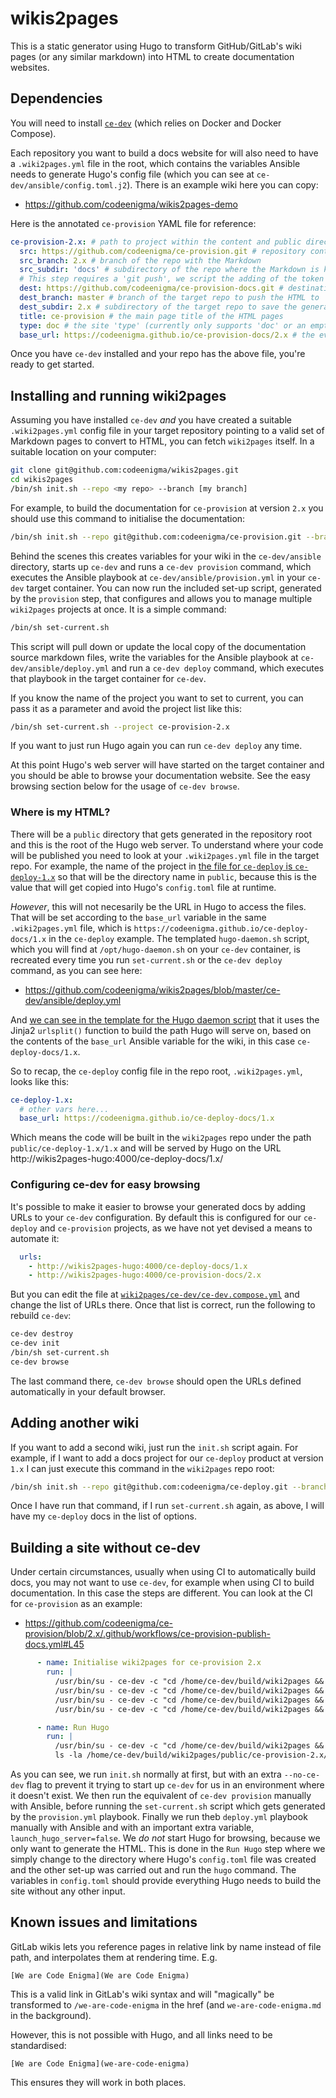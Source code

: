 # wikis2pages
This is a static generator using Hugo to transform GitHub/GitLab's wiki pages (or any similar markdown) into HTML to create documentation websites.

## Dependencies
You will need to install [`ce-dev`](https://github.com/codeenigma/ce-dev) (which relies on Docker and Docker Compose).

Each repository you want to build a docs website for will also need to have a `.wiki2pages.yml` file in the root, which contains the variables Ansible needs to generate Hugo's config file (which you can see at `ce-dev/ansible/config.toml.j2`). There is an example wiki here you can copy:

* https://github.com/codeenigma/wikis2pages-demo

Here is the annotated `ce-provision` YAML file for reference:

```yaml
ce-provision-2.x: # path to project within the content and public directories
  src: https://github.com/codeenigma/ce-provision.git # repository containing the Markdown files to convert
  src_branch: 2.x # branch of the repo with the Markdown
  src_subdir: 'docs' # subdirectory of the repo where the Markdown is kept (if applicable)
  # This step requires a 'git push', we script the adding of the token for pushing in our CI (GitHub Actions in this case) directly
  dest: https://github.com/codeenigma/ce-provision-docs.git # destination repo for the generated HTML
  dest_branch: master # branch of the target repo to push the HTML to
  dest_subdir: 2.x # subdirectory of the target repo to save the generated HTML files into (if applicable)
  title: ce-provision # the main page title of the HTML pages
  type: doc # the site 'type' (currently only supports 'doc' or an empty string, 'doc' enables automatic sidebar building)
  base_url: https://codeenigma.github.io/ce-provision-docs/2.x # the eventual URL of the published HTML website, including the 'dest_subdir' if you set one
```

Once you have `ce-dev` installed and your repo has the above file, you're ready to get started.

## Installing and running wiki2pages
Assuming you have installed `ce-dev` *and* you have created a suitable `.wiki2pages.yml` config file in your target repository pointing to a valid set of Markdown pages to convert to HTML, you can fetch `wiki2pages` itself. In a suitable location on your computer:

```sh
git clone git@github.com:codeenigma/wikis2pages.git
cd wikis2pages
/bin/sh init.sh --repo <my repo> --branch [my branch]
```

For example, to build the documentation for `ce-provision` at version `2.x` you should use this command to initialise the documentation:

```sh
/bin/sh init.sh --repo git@github.com:codeenigma/ce-provision.git --branch 2.x
```

Behind the scenes this creates variables for your wiki in the `ce-dev/ansible` directory, starts up `ce-dev` and runs a `ce-dev provision` command, which executes the Ansible playbook at `ce-dev/ansible/provision.yml` in your `ce-dev` target container. You can now run the included set-up script, generated by the `provision` step, that configures and allows you to manage multiple `wiki2pages` projects at once. It is a simple command:

```sh
/bin/sh set-current.sh
```
This script will pull down or update the local copy of the documentation source markdown files, write the variables for the Ansible playbook at `ce-dev/ansible/deploy.yml` and run a `ce-dev deploy` command, which executes that playbook in the target container for `ce-dev`.

If you know the name of the project you want to set to current, you can pass it as a parameter and avoid the project list like this:

```sh
/bin/sh set-current.sh --project ce-provision-2.x
```

If you want to just run Hugo again you can run `ce-dev deploy` any time.

At this point Hugo's web server will have started on the target container and you should be able to browse your documentation website. See the easy browsing section below for the usage of `ce-dev browse`.

### Where is my HTML?
There will be a `public` directory that gets generated in the repository root and this is the root of the Hugo web server. To understand where your code will be published you need to look at your `.wiki2pages.yml` file in the target repo. For example, the name of the project in [the file for `ce-deploy` is `ce-deploy-1.x`](https://github.com/codeenigma/ce-deploy/blob/1.x/.wikis2pages.yml#L1) so that will be the directory name in `public`, because this is the value that will get copied into Hugo's `config.toml` file at runtime.

*However*, this will not necesarily be the URL in Hugo to access the files. That will be set according to the `base_url` variable in the same `.wiki2pages.yml` file, which is `https://codeenigma.github.io/ce-deploy-docs/1.x` in the `ce-deploy` example. The templated `hugo-daemon.sh` script, which you will find at `/opt/hugo-daemon.sh` on your `ce-dev` container, is recreated every time you run `set-current.sh` or the `ce-dev deploy` command, as you can see here:
* https://github.com/codeenigma/wikis2pages/blob/master/ce-dev/ansible/deploy.yml

And [we can see in the template for the Hugo daemon script](https://github.com/codeenigma/wikis2pages/blob/master/ce-dev/ansible/hugo-daemon.sh.j2#L23) that it uses the Jinja2 `urlsplit()` function to build the path Hugo will serve on, based on the contents of the `base_url` Ansible variable for the wiki, in this case `ce-deploy-docs/1.x`.

So to recap, the `ce-deploy` config file in the repo root, `.wiki2pages.yml`, looks like this:

```yaml
ce-deploy-1.x:
  # other vars here...
  base_url: https://codeenigma.github.io/ce-deploy-docs/1.x
```

Which means the code will be built in the `wiki2pages` repo under the path `public/ce-deploy-1.x/1.x` and will be served by Hugo on the URL http://wikis2pages-hugo:4000/ce-deploy-docs/1.x/

### Configuring ce-dev for easy browsing
It's possible to make it easier to browse your generated docs by adding URLs to your `ce-dev` configuration. By default this is configured for our `ce-deploy` and `ce-provision` projects, as we have not yet devised a means to automate it:

```yaml
  urls:
    - http://wikis2pages-hugo:4000/ce-deploy-docs/1.x
    - http://wikis2pages-hugo:4000/ce-provision-docs/2.x
```

But you can edit the file at [`wiki2pages/ce-dev/ce-dev.compose.yml`](https://github.com/codeenigma/wikis2pages/blob/master/ce-dev/ce-dev.compose.yml) and change the list of URLs there. Once that list is correct, run the following to rebuild `ce-dev`:

```sh
ce-dev destroy
ce-dev init
/bin/sh set-current.sh
ce-dev browse
```

The last command there, `ce-dev browse` should open the URLs defined automatically in your default browser.

## Adding another wiki
If you want to add a second wiki, just run the `init.sh` script again. For example, if I want to add a docs project for our `ce-deploy` product at version `1.x` I can just execute this command in the `wiki2pages` repo root:

```sh
/bin/sh init.sh --repo git@github.com:codeenigma/ce-deploy.git --branch 1.x
```

Once I have run that command, if I run `set-current.sh` again, as above, I will have my `ce-deploy` docs in the list of options.

## Building a site without ce-dev
Under certain circumstances, usually when using CI to automatically build docs, you may not want to use `ce-dev`, for example when using CI to build documentation. In this case the steps are different. You can look at the CI for `ce-provision` as an example:
* https://github.com/codeenigma/ce-provision/blob/2.x/.github/workflows/ce-provision-publish-docs.yml#L45

```yaml
      - name: Initialise wiki2pages for ce-provision 2.x
        run: |
          /usr/bin/su - ce-dev -c "cd /home/ce-dev/build/wiki2pages && /bin/sh init.sh --repo https://github.com/codeenigma/ce-provision.git --branch 2.x --no-ce-dev"
          /usr/bin/su - ce-dev -c "cd /home/ce-dev/build/wiki2pages && /home/ce-dev/ansible/bin/ansible-playbook -e 'wiki2pages_build_path=/home/ce-dev/build/wiki2pages' -i /home/ce-dev/ansible/bin/hosts /home/ce-dev/build/wiki2pages/ce-dev/ansible/provision.yml"
          /usr/bin/su - ce-dev -c "cd /home/ce-dev/build/wiki2pages && /bin/sh set-current.sh --project ce-provision-2.x --no-ce-dev"
          /usr/bin/su - ce-dev -c "cd /home/ce-dev/build/wiki2pages && /home/ce-dev/ansible/bin/ansible-playbook -e 'wiki2pages_build_path=/home/ce-dev/build/wiki2pages launch_hugo_server=false' -i /home/ce-dev/ansible/bin/hosts /home/ce-dev/build/wiki2pages/ce-dev/ansible/deploy.yml"

      - name: Run Hugo
        run: |
          /usr/bin/su - ce-dev -c "cd /home/ce-dev/build/wiki2pages && hugo"
          ls -la /home/ce-dev/build/wiki2pages/public/ce-provision-2.x/
```

As you can see, we run `init.sh` normally at first, but with an extra `--no-ce-dev` flag to prevent it trying to start up `ce-dev` for us in an environment where it doesn't exist. We then run the equivalent of `ce-dev provision` manually with Ansible, before running the `set-current.sh` script which gets generated by the `provision.yml` playbook. Finally we run theb `deploy.yml` playbook manually with Ansible and with an important extra variable, `launch_hugo_server=false`. We *do not* start Hugo for browsing, because we only want to generate the HTML. This is done in the `Run Hugo` step where we simply change to the directory where Hugo's `config.toml` file was created and the other set-up was carried out and run the `hugo` command. The variables in `config.toml` should provide everything Hugo needs to build the site without any other input.

## Known issues and limitations
GitLab wikis lets you reference pages in relative link by name instead of file path, and interpolates them at rendering time.
E.g.

```
[We are Code Enigma](We are Code Enigma)
```

This is a valid link in GitLab's wiki syntax and will "magically" be transformed to `/we-are-code-enigma` in the href (and `we-are-code-enigma.md` in the background).

However, this is not possible with Hugo, and all links need to be standardised:

```
[We are Code Enigma](we-are-code-enigma)
```

This ensures they will work in both places.
